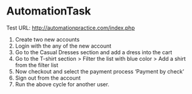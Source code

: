# AutomationTask

Test URL: http://automationpractice.com/index.php

1. Create two new accounts
2. Login with the any of the new account
3. Go to the Casual Dresses section and add a dress into the cart
4. Go to the T-shirt section > Filter the list with blue color > Add a shirt from the filter list
5. Now checkout and select the payment process ‘Payment by check’
6. Sign out from the account
7. Run the above cycle for another user.
